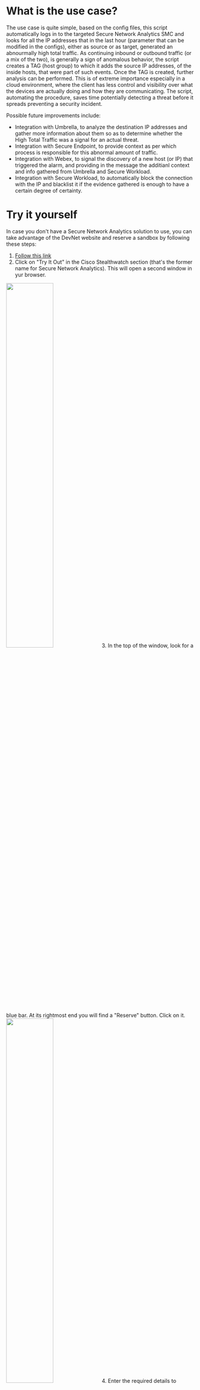 # What is the use case?
The use case is quite simple, based on the config files, this script automatically logs in to the targeted Secure Network Analytics SMC and looks for all the IP addresses that in the last hour (parameter that can be modified in the configs), either as source or as target, generated an abnourmally high total traffic. 
As continuing inbound or outbound traffic (or a mix of the two), is generally a sign of anomalous behavior, the script creates a TAG (host group) to which it adds the source IP addresses, of the inside hosts, that were part of such events.
Once the TAG is created, further analysis can be performed.
This is of extreme importance especially in a cloud environment, where the client has less control and visibility over what the devices are actually doing and how they are communicating.
The script, automating the procedure, saves time potentially detecting a threat before it spreads preventing a security incident.

Possible future improvements include:
- Integration with Umbrella, to analyze the destination IP addresses and gather more information about them so as to determine whether the High Total Traffic was a signal for an actual threat.
- Integration with Secure Endpoint, to provide context as per which process is responsible for this abnormal amount of traffic.
- Integration with Webex, to signal the discovery of a new host (or IP) that triggered the alarm, and providing in the message the additianl context and info gathered from Umbrella and Secure Workload.
- Integration with Secure Workload, to automatically block the connection with the IP and blacklist it if the evidence gathered is enough to have a certain degree of certainty.

# Try it yourself
In case you don't have a Secure Network Analytics solution to use, you can take advantage of the DevNet website and reserve a sandbox by following these steps:
1. [Follow this link](https://developer.cisco.com/docs/sandbox/#!security/overview)
2. Click on "Try It Out" in the Cisco Stealthwatch section (that's the former name for Secure Network Analytics). This will open a second window in yur browser.
<img src="https://github.com/communikein/dne-stealthwatch-mission/blob/master/use-casesimages/step-0.jpg" width=50% height=50%>
3. In the top of the window, look for a blue bar. At its rightmost end you will find a "Reserve" button. Click on it.
<img src="https://github.com/communikein/dne-stealthwatch-mission/blob/master/use-casesimages/step-1.jpg" width=50% height=50%>
4. Enter the required details to reserver your instance (there is a maximum of 4 hours of reservation available).
5. Click on "Reserve"
<img src="https://github.com/communikein/dne-stealthwatch-mission/blob/master/use-casesimages/step-2.jpg" width=50% height=50%>
6. After 10-15 minutes an email will be sent to you with the details on how to access the sandbox.